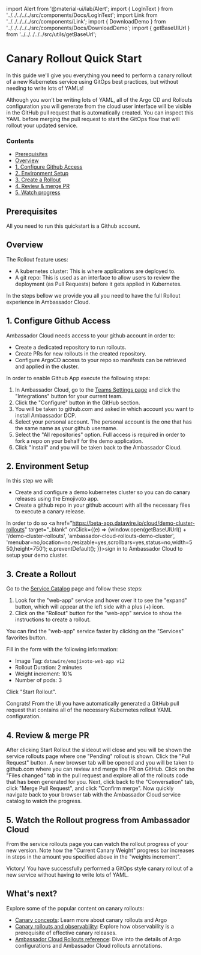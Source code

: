 import Alert from '@material-ui/lab/Alert';
import { LogInText } from '../../../../../src/components/Docs/LogInText';
import Link from '../../../../../src/components/Link';
import { DownloadDemo } from '../../../../../src/components/Docs/DownloadDemo';
import { getBaseUIUrl } from '../../../../../src/utils/getBaseUrl';

# Canary Rollout Quick Start

In this guide we'll give you everything you need to perform a canary rollout of a new Kubernetes service using GitOps best practices, but without needing to write lots of YAMLs!

  <Alert severity="info">
    Although you won't be writing lots of YAML, all of the Argo CD and Rollouts configuration you will generate from the cloud user interface will be visible in the GitHub pull request that is automatically created. You can inspect this YAML before merging the pull request to start the GitOps flow that will rollout your updated service.
  </Alert>

<div class="docs-article-toc">
<h3>Contents</h3>

- [Prerequisites](#prerequisites)
- [Overview](#overview)
- [1. Configure Github Access](#1-configure-github-access)
- [2. Environment Setup](#2-environment-setup)
- [3. Create a Rollout](#3-create-a-rollout)
- [4. Review & merge PR](#3-review--merge-pr)
- [5. Watch progress](#4-watch-progress)


</div>

## Prerequisites


All you need to run this quickstart is a Github account.


## Overview

The Rollout feature uses:

- A kubernetes cluster: This is where applications are deployed to.
- A git repo: This is used as an interface to allow users to review the deployment (as Pull Requests) before it gets applied in Kubernetes.

In the steps bellow we provide you all you need to have the full Rollout experience in Ambassador Cloud.

## 1. Configure Github Access

Ambassador Cloud needs access to your github account in order to:

- Create a dedicated repository to run rollouts.
- Create PRs for new rollouts in the created repository.
- Configure ArgoCD access to your repo so manifests can be retrieved and applied in the cluster.

In order to enable Github App execute the following steps:
1. In Ambassador Cloud, go to the <a href="https://beta-app.datawire.io/cloud/settings/teams" target="_blank">Teams Settings page</a> and click the "Integrations" button for your current team.
1. Click the "Configure" button in the GitHub section.
1. You will be taken to github.com and asked in which account you want to install Ambassador DCP.
1. Select your personal account. The personal account is the one that has the same name as your github username.
1. Select the "All repositories" option. Full access is required in order to fork a repo on your behalf for the demo application.
1. Click "Install" and you will be taken back to the Ambassador Cloud.

## 2. Environment Setup

In this step we will:

- Create and configure a demo kubernetes cluster so you can do canary releases using the Emojivoto app.
- Create a github repo in your github account with all the necessary files to execute a canary release.

In order to do so <a href="https://beta-app.datawire.io/cloud/demo-cluster-rollouts" target="_blank" onClick={(e) => {window.open(getBaseUIUrl() + '/demo-cluster-rollouts', 'ambassador-cloud-rollouts-demo-cluster', 'menubar=no,location=no,resizable=yes,scrollbars=yes,status=no,width=550,height=750'); e.preventDefault(); }}>sign in to Ambassador Cloud to setup your demo cluster.</a>

## 3. Create a Rollout
Go to the <a href="https://beta-app.datawire.io/cloud/services" target="_blank">Service Catalog</a> page and follow these steps:

1. Look for the "web-app" service and hover over it to see the "expand" button, which will appear at the left side with a plus (+) icon.
1. Click on the "Rollout" button for the "web-app" service to show the instructions to create a rollout.

<Alert severity="info">
You can find the "web-app" service faster by clicking on the "Services" favorites button.

</Alert>


Fill in the form with the following information:

- Image Tag: `datawire/emojivoto-web-app v12`
- Rollout Duration: 2 minutes
- Weight increment: 10%
- Number of pods: 3

Click "Start Rollout".

<Alert severity="success">Congrats! From the UI you have automatically generated a GitHub pull request that contains all of the necessary Kubernetes rollout YAML configuration.</Alert>

## 4. Review & merge PR

After clicking Start Rollout the slideout will close and you will be shown the service rollouts page where one "Pending" rollout is shown.
Click the "Pull Request" button.
A new browser tab will be opened and you will be taken to github.com where you can review and merge the PR on GitHub.
Click on the "Files changed" tab in the pull request and explore all of the rollouts code that has been generated for you.
Next, click back to the "Conversation" tab, click "Merge Pull Request", and click "Confirm merge".
Now quickly navigate back to your browser tab with the Ambassador Cloud service catalog to watch the progress.

## 5. Watch the Rollout progress from Ambassador Cloud

From the service rollouts page you can watch the rollout progress of your new version.
Note how the "Current Canary Weight" progress bar increases in steps in the amount you specified above in the "weights increment".

<Alert severity="success">Victory! You have successfully performed a GitOps style canary rollout of a new service without having to write lots of YAML.</Alert>

## What's next?

Explore some of the popular content on canary rollouts:

- [Canary concepts](../concepts/canary/): Learn more about canary rollouts and Argo
- [Canary rollouts and observability](../howtos/observability/): Explore how observability is a prerequisite of effective canary releases.
- [Ambassador Cloud Rollouts reference](../reference/ambassador-cloud-rollouts/): Dive into the details of Argo configurations and Ambassador Cloud rollouts annotations.

